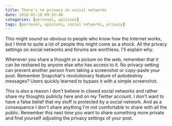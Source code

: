 ```yaml
---
title: There's no privacy on social networks
date: 2018-01-18 09:32:40
categories: [personal, opinions]
tags: [personal, opinions, social networks, privacy]
---
```

This might sound so obvious to people who know how the Internet works, but I think to quite a lot of people this might come as a shock. All the privacy settings on social networks and forums are worthless. I'll explain why.
<!--more-->

Whenever you share a thought or a picture on the web, remember that it can be reshared by anyone else who has access to it. No privacy setting can prevent another person from taking a screenshot or copy-paste your post. Remember Snapchat's revolutionary feature of autodestroy messages? Users quickly learned to bypass it with a simple screenshot.

This is also a reason I don't believe in closed social networks and rather share my thoughts publicly here and on my Twitter account. I don't want to have a false belief that my stuff is protected by a social network. And as a consequence I don't share anything I'm not comfortable to share with all the public. Remember this next time you want to share something more private and find yourself adjusting the privacy settings of your post.

